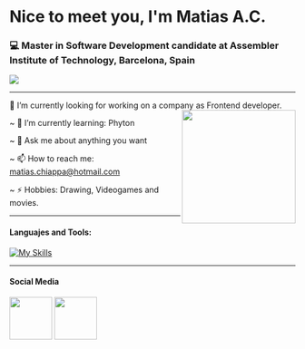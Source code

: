 <h1>Nice to meet you, I'm Matias A.C.</h1>
<h3>💻<b> Master in Software Development candidate at Assembler Institute of Technology, Barcelona, Spain</b></h3>

<kbd>
  <img src="https://www.seaofthieves-france.fr/wp-content/uploads/2023/06/monkey-island-ile-de-melee.jpg">
</kbd>

<hr>



🔭 I’m currently looking for working on a company as Frontend developer.<img align="right" src="https://38.media.tumblr.com/a635ffcdf797d58e93c68df420a92d0f/tumblr_nj0iryrC4U1tga488o1_500.gif" heigth='200' width='200' float='rigth'>

~ 🌱 I’m currently learning: Phyton <br>

~ 💬 Ask me about anything you want <br>

~ 📫 How to reach me: matias.chiappa@hotmail.com <br>

~ ⚡ Hobbies: Drawing, Videogames and movies. <br>




<hr>

<h4>Languajes and Tools:</h4>

[![My Skills](https://skillicons.dev/icons?i=js,html,css,sass,ts,angular,bootstrap,discord,figma,git,github,jquery,mongodb,mysql,nodejs,ps,php,pug,react,redux,styledcomponents,vite,vscode,tailwind&perline=12)](https://skillicons.dev)

<hr>

<h4>Social Media</h4>

<a href='https://www.linkedin.com/in/matias-alaimo-chiappa-910560230/'><img src='https://cdn.icon-icons.com/icons2/1996/PNG/512/linkedin_network_people_professional_profile_services_users_icon_123279.png' heigth='75' width='75'/></a><span> </span><a href='https://www.instagram.com/matias.chiappa/'><img src='https://upload.wikimedia.org/wikipedia/commons/thumb/a/a5/Instagram_icon.png/768px-Instagram_icon.png' heigth='75' width='75'/></a>




